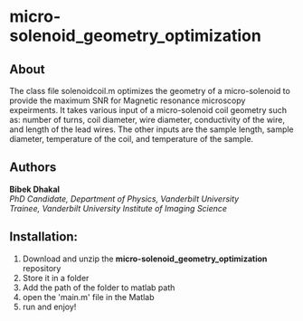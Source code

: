 # micro-solenoid_geometry_optimization

## About
The class file solenoidcoil.m optimizes the geometry of a micro-solenoid to provide the maximum SNR for Magnetic resonance microscopy expeirments. It takes various input of a micro-solenoid coil geometry such as: number of turns, coil diameter, wire diameter, conductivity of the wire,  and length of the lead wires. The other inputs are the sample length, sample diameter, temperature of the coil, and temperature of the sample.

## Authors
**Bibek Dhakal**  
*PhD Candidate, Department of Physics, Vanderbilt University*  
*Trainee, Vanderbilt University Institute of Imaging Science*  

## Installation:
1. Download and unzip the **micro-solenoid_geometry_optimization** repository
2. Store it in a folder
3. Add the path of the folder to matlab path
4. open the 'main.m' file in the Matlab
5. run and enjoy!
